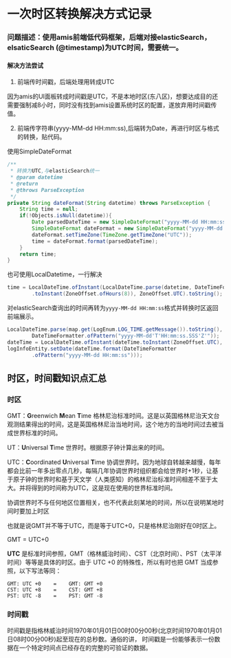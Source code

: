 # 一次时区转换解决方式记录

###  问题描述：使用amis前端低代码框架，后端对接elasticSearch，elsaticSearch (@timestamp)为UTC时间，需要统一。

#### 解决方法尝试

1. 前端传时间戳，后端处理用转成UTC

因为amis的UI面板转成时间戳是UTC，不是本地时区(东八区)，想要达成目的还需要强制减8小时，同时没有找到amis设置系统时区的配置，遂放弃用时间戳传值。

2. 前端传字符串(yyyy-MM-dd HH:mm:ss),后端转为Date，再进行时区与格式的转换，贴代码。

使用SimpleDateFormat

```java
/**
 * 转换为UTC,与elasticSearch统一
 * @param datetime
 * @return
 * @throws ParseException
 */
private String dateFormat(String datetime) throws ParseException {
    String time = null;
    if(!Objects.isNull(datetime)){
        Date parsedDateTime = new SimpleDateFormat("yyyy-MM-dd HH:mm:ss").parse(datetime);
        SimpleDateFormat dateFormat = new SimpleDateFormat("yyyy-MM-dd'T'HH:mm:ss.S'Z'");
        dateFormat.setTimeZone(TimeZone.getTimeZone("UTC"));
        time = dateFormat.format(parsedDateTime);
    }
    return time;
}
```

也可使用LocalDatetime，一行解决

```java
time = LocalDateTime.ofInstant(LocalDateTime.parse(datetime, DateTimeFormatter.ofPattern("yyyy-MM-dd HH:mm:ss"))
        .toInstant(ZoneOffset.ofHours(8)), ZoneOffset.UTC).toString();
```

对elasticSearch查询出的时间再转为`yyyy-MM-dd HH:mm:ss`格式并转换时区返回前端展示。

```java
LocalDateTime.parse(map.get(LogEnum.LOG_TIME.getMessage()).toString(),
        DateTimeFormatter.ofPattern("yyyy-MM-dd'T'HH:mm:ss.SSS'Z'"));
dateTime = LocalDateTime.ofInstant(dateTime.toInstant(ZoneOffset.UTC), ZoneId.of("Asia/Shanghai"));
logInfoEntity.setDate(dateTime.format(DateTimeFormatter
        .ofPattern("yyyy-MM-dd HH:mm:ss")));
```



## 时区，时间戳知识点汇总

### 时区

GMT：**G**reenwich **M**ean **T**ime 格林尼治标准时间。这是以英国格林尼治天文台观测结果得出的时间，这是英国格林尼治当地时间，这个地方的当地时间过去被当成世界标准的时间。

UT：**U**niversal **T**ime 世界时。根据原子钟计算出来的时间。

UTC：**C**oordinated **U**niversal **T**ime 协调世界时。因为地球自转越来越慢，每年都会比前一年多出零点几秒，每隔几年协调世界时组织都会给世界时+1秒，让基于原子钟的世界时和基于天文学（人类感知）的格林尼治标准时间相差不至于太大。并将得到的时间称为UTC，这是现在使用的世界标准时间。

协调世界时不与任何地区位置相关，也不代表此刻某地的时间，所以在说明某地时间时要加上时区

也就是说GMT并不等于UTC，而是等于UTC+0，只是格林尼治刚好在0时区上。

GMT = UTC+0

**UTC** 是标准时间参照，GMT（格林威治时间）、CST（北京时间）、PST（太平洋时间）等等是具体的时区。由于 UTC +0 的特殊性，所以有时也把 GMT 当成参照，以下写法等同：

```text
GMT: UTC +0    =    GMT: GMT +0
CST: UTC +8    =    CST: GMT +8
PST: UTC -8    =    PST: GMT -8
```

### 时间戳

时间戳是指格林威治时间1970年01月01日00时00分00秒(北京时间1970年01月01日08时00分00秒)起至现在的总秒数。通俗的讲， 时间戳是一份能够表示一份数据在一个特定时间点已经存在的完整的可验证的数据。